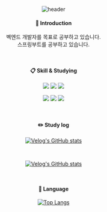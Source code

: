 <div align="center">
  

![header](https://capsule-render.vercel.app/api?type=slice&color=auto&height=300&section=header&text=Jimin's%20Github&fontSize=80&fontColor=000000)

####  :wave: Introduction
벡엔드 개발자를 목표로 공부하고 있습니다.  
스프링부트를 공부하고 있습니다.

<br/>

####  :clipboard: Skill & Studying

<img src="https://img.shields.io/badge/JAVA-007396?style=for-the-badge&logo=java&logoColor=white"> <img src="https://img.shields.io/badge/spring-6DB33F?style=for-the-badge&logo=spring&logoColor=white"/> <img src="https://img.shields.io/badge/springboot-6DB33F?style=for-the-badge&logo=springboot&logoColor=white"/>

 <img src="https://img.shields.io/badge/MySQL-4479A1?style=for-the-badge&logo=MySQL&logoColor=white"> <img src="https://img.shields.io/badge/intellijidea-3178C6?style=for-the-badge&logo=intellijidea&logoColor=white"/> <img src="https://img.shields.io/badge/github-181717?style=for-the-badge&logo=github&logoColor=white">

<br/>


#### :pencil2: Study log




[![Velog's GitHub stats](https://velog-readme-stats.vercel.app/api?name=2jooin1207&tag=스프링)](https://velog.io/@2jooin1207/series/%EC%8A%A4%ED%94%84%EB%A7%81-%EA%B3%B5%EB%B6%80)

<br/>
  
[![Velog's GitHub stats](https://velog-readme-stats.vercel.app/api/list?name=2jooin1207)](https://velog.io/@2jooin1207) 

<br/>

#### :page_with_curl: Language

[![Top Langs](https://github-readme-stats.vercel.app/api/top-langs/?username=jimins5042&langs_count=8)](https://github.com/jimins5042/github-readme-stats)


</div>
